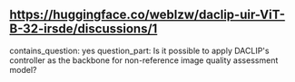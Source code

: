## https://huggingface.co/weblzw/daclip-uir-ViT-B-32-irsde/discussions/1

contains_question: yes
question_part: Is it possible to apply DACLIP's controller as the backbone for non-reference image quality assessment model?